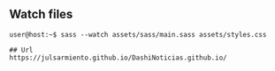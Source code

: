 ## Watch files

```console
user@host:~$ sass --watch assets/sass/main.sass assets/styles.css

## Url
https://julsarmiento.github.io/DashiNoticias.github.io/